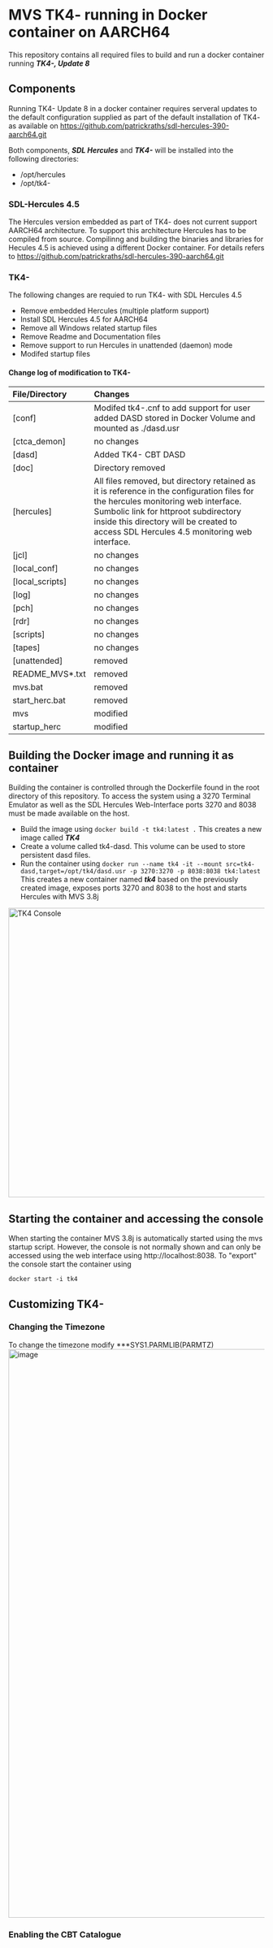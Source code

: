 # MVS TK4- running in Docker container on AARCH64
This repository contains all required files to build and run a docker container running ***TK4-, Update 8*** 

## Components
Running TK4- Update 8 in a docker container requires serveral updates to the default configuration supplied as part of the default installation of TK4- as available on https://github.com/patrickraths/sdl-hercules-390-aarch64.git

Both components, ***SDL Hercules*** and ***TK4-*** will be installed into the following directories:
- /opt/hercules
- /opt/tk4-

### SDL-Hercules 4.5
The Hercules version embedded as part of TK4- does not current support AARCH64 architecture. To support this architecture Hercules has to be compiled from source. Compilinng and building the binaries and libraries for Hecules 4.5 is achieved using a different Docker container. For details refers to https://github.com/patrickraths/sdl-hercules-390-aarch64.git

### TK4-
The following changes are requied to run TK4- with SDL Hercules 4.5

- Remove embedded Hercules (multiple platform support)
- Install SDL Hercules 4.5 for AARCH64
- Remove all Windows related startup files
- Remove Readme and Documentation files
- Remove support to run Hercules in unattended (daemon) mode
- Modifed startup files

#### Change log of modification to TK4-
| File/Directory | Changes |
| :--- | :--- |
| [conf] | Modifed tk4-.cnf to add support for user added DASD stored in Docker Volume and mounted as ./dasd.usr |
| [ctca_demon] | no changes |
| [dasd] | Added TK4- CBT DASD |
| [doc] | Directory removed |
| [hercules] | All files removed, but directory retained as it is reference in the configuration files for the hercules monitoring web interface. Sumbolic link for httproot subdirectory inside this directory will be created to access SDL Hercules 4.5 monitoring web interface. |
| [jcl] | no changes |
| [local_conf] | no changes |
| [local_scripts] | no changes |
| [log] | no changes |
| [pch] | no changes |
| [rdr] | no changes |
| [scripts] | no changes |
| [tapes] | no changes |
| [unattended] | removed |
| README_MVS*.txt | removed |
| mvs.bat | removed |
| start_herc.bat | removed |
| mvs | modified |
| startup_herc | modified |

## Building the Docker image and running it as container
Building the container is controlled through the Dockerfile found in the root directory of this repository. To access the system using a 3270 Terminal Emulator as well as the SDL Hercules Web-Interface ports 3270 and 8038 must be made available on the host.

- Build the image using `docker build -t tk4:latest .` This creates a new image called ***TK4***
- Create a volume called tk4-dasd. This volume can be used to store persistent dasd files.
- Run the container using `docker run --name tk4 -it --mount src=tk4-dasd,target=/opt/tk4/dasd.usr -p 3270:3270 -p 8038:8038 tk4:latest` This creates a new container named ***tk4*** based on the previously created image, exposes ports 3270 and 8038 to the host and starts Hercules with MVS 3.8j

<img width="570" alt="TK4 Console" src="https://user-images.githubusercontent.com/43680256/227548975-a5a90c92-13dc-48e7-93d6-0ab0f453cb63.png">

## Starting the container and accessing the console
When starting the container MVS 3.8j is automatically started using the mvs startup script. However, the console is not normally shown and can only be accessed using the web interface using http://localhost:8038. To "export" the console start the container using 
```
docker start -i tk4
```


## Customizing TK4-

### Changing the Timezone
To change the timezone modify ***SYS1.PARMLIB(PARMTZ)
<img width="1120" alt="image" src="https://user-images.githubusercontent.com/43680256/228867399-c9d08e02-9851-4f09-939c-f7aff5a65d82.png">

### Enabling the CBT Catalogue

